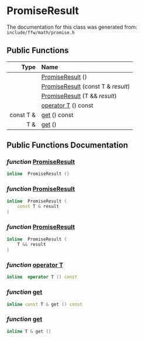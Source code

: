 PromiseResult
===================================


The documentation for this class was generated from: `include/ffw/math/promise.h`



## Public Functions

| Type | Name |
| -------: | :------- |
|   | [PromiseResult](#ef62fc5f) ()  |
|   | [PromiseResult](#6a35ed4a) (const T & _result_)  |
|   | [PromiseResult](#5cccee88) (T && _result_)  |
|   | [operator T](#118a507f) () const  |
|  const T & | [get](#148801c5) () const  |
|  T & | [get](#59bfe66e) ()  |


## Public Functions Documentation

### _function_ <a id="ef62fc5f" href="#ef62fc5f">PromiseResult</a>

```cpp
inline  PromiseResult () 
```



### _function_ <a id="6a35ed4a" href="#6a35ed4a">PromiseResult</a>

```cpp
inline  PromiseResult (
    const T & result
) 
```



### _function_ <a id="5cccee88" href="#5cccee88">PromiseResult</a>

```cpp
inline  PromiseResult (
    T && result
) 
```



### _function_ <a id="118a507f" href="#118a507f">operator T</a>

```cpp
inline  operator T () const 
```



### _function_ <a id="148801c5" href="#148801c5">get</a>

```cpp
inline const T & get () const 
```



### _function_ <a id="59bfe66e" href="#59bfe66e">get</a>

```cpp
inline T & get () 
```






